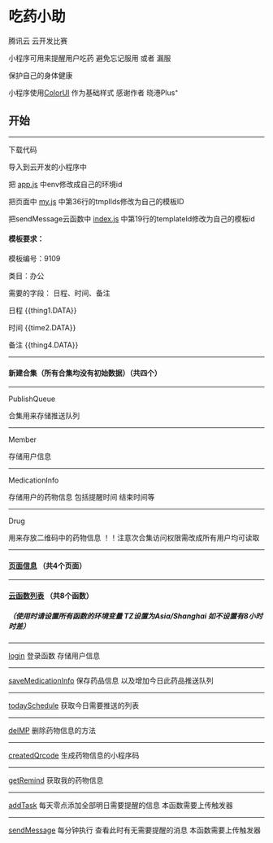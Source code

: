 # 吃药小助

腾讯云 云开发比赛

小程序可用来提醒用户吃药 避免忘记服用 或者 漏服

保护自己的身体健康

小程序使用[ColorUI](https://github.com/weilanwl/ColorUI "去查看")  作为基础样式 感谢作者 晓港Plus⁺

## 开始
***
下载代码 

导入到云开发的小程序中

把 [app.js](wxapp/miniprogram/app.js "去查看") 中env修改成自己的环境id

把页面中 [my.js](wxapp/miniprogram/pages/my/my.js "去查看") 中第36行的tmplIds修改为自己的模板ID

把sendMessage云函数中 [index.js](wxapp/cloudfunctions/sendMessage/index.js "去查看") 中第19行的templateId修改为自己的模板id

#### 模板要求：

模板编号：9109

类目：办公

需要的字段： 日程、时间、备注

日程 {{thing1.DATA}}

时间 {{time2.DATA}}

备注 {{thing4.DATA}}



***

#### 新建合集（所有合集均没有初始数据）（共四个）
***
PublishQueue

合集用来存储推送队列

***

Member

存储用户信息
***
MedicationInfo

存储用户的药物信息 包括提醒时间 结束时间等
***
Drug                 

用来存放二维码中的药物信息   ！！注意次合集访问权限需改成所有用户均可读取
***


#### [页面信息](wxapp/miniprogram/)  （共4个页面） 
----

#### [云函数列表](wxapp/cloudfunctions/)  （共8个函数） 
 
##### （使用时请设置所有函数的环境变量 TZ设置为Asia/Shanghai 如不设置有8小时时差）

-----

[login](wxapp/cloudfunctions/login "去查看")  登录函数 存储用户信息

***

[saveMedicationInfo](wxapp/cloudfunctions/saveMedicationInfo "去查看")  保存药品信息 以及增加今日此药品推送队列   

***

[todaySchedule](wxapp/cloudfunctions/todaySchedule "去查看")  获取今日需要推送的列表

***

[delMP](wxapp/cloudfunctions/delMP "去查看")  删除药物信息的方法

***

[createdQrcode](wxapp/cloudfunctions/createdQrcode "去查看")  生成药物信息的小程序码

***

[getRemind](wxapp/cloudfunctions/getRemind "去查看") 获取我的药物信息

***

[addTask](wxapp/cloudfunctions/addTask "去查看") 每天零点添加全部明日需要提醒的信息   本函数需要上传触发器

***

[sendMessage](wxapp/cloudfunctions/sendMessage "去查看") 每分钟执行 查看此时有无需要提醒的消息  本函数需要上传触发器
